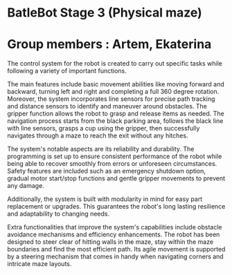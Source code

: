 # BatleBot Stage 3 (Physical maze)

# Group members : Artem, Ekaterina 

The control system for the robot is created to carry out specific tasks while following a variety of important functions.

The main features include basic movement abilities like moving forward and backward, turning left and right and completing a full 360 degree rotation. Moreover, the system incorporates line sensors for precise path tracking and distance sensors to identify and maneuver around obstacles. The gripper function allows the robot to grasp and release items as needed. The navigation process starts from the black parking area, follows the black line with line sensors, grasps a cup using the gripper, then successfully navigates through a maze to reach the exit without any hitches.

The system's notable aspects are its reliability and durability. The programming is set up to ensure consistent performance of the robot while being able to recover smoothly from errors or unforeseen circumstances. Safety features are included such as an emergency shutdown option, gradual motor start/stop functions and gentle gripper movements to prevent any damage.

Additionally, the system is built with modularity in mind for easy part replacement or upgrades. This guarantees the robot's long lasting resilience and adaptability to changing needs.

Extra functionalities that improve the system's capabilities include obstacle avoidance mechanisms and efficiency enhancements.
The robot has been designed to steer clear of hitting walls in the maze, stay within the maze boundaries and find the most efficient path. Its agile movement is supported by a steering mechanism that comes in handy when navigating corners and intricate maze layouts.

